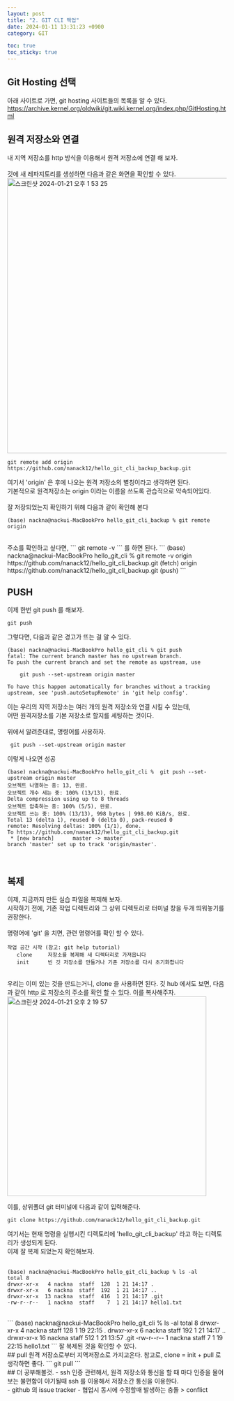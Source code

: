 ```yaml
---
layout: post
title: "2. GIT CLI 백업"
date: 2024-01-11 13:31:23 +0900
category: GIT

toc: true
toc_sticky: true
---
```

## Git Hosting 선택  
아래 사이트로 가면, git hosting 사이트들의 목록을 알 수 있다.  
https://archive.kernel.org/oldwiki/git.wiki.kernel.org/index.php/GitHosting.html  

## 원격 저장소와 연결 
내 지역 저장소를 http 방식을 이용해서 원격 저장소에 연결 해 보자.  
<br>
깃에 새 레파지토리를 생성하면 다음과 같은 화면을 확인할 수 있다.
<img width="630" alt="스크린샷 2024-01-21 오후 1 53 25" src="https://github.com/nanack12/hello_git_cli_backup_backup/assets/140774474/430554d4-1e43-4d11-afd5-ba7abb4661fc">

```
git remote add origin https://github.com/nanack12/hello_git_cli_backup_backup.git
```
여기서 'origin' 은 후에 나오는 원격 저장소의 별칭이라고 생각하면 된다.   
기본적으로 원격저장소는 origin 이라는 이름을 쓰도록 관습적으로 약속되어있다.   
<br>
잘 저장되었는지 확인하기 위해 다음과 같이 확인해 본다 
```
(base) nackna@nackui-MacBookPro hello_git_cli_backup % git remote
origin
```
<br>
주소를 확인하고 싶다면, 
```
git remote -v 
```
를 하면 된다. 
```
(base) nackna@nackui-MacBookPro hello_git_cli % git remote -v
origin  https://github.com/nanack12/hello_git_cli_backup.git (fetch)
origin  https://github.com/nanack12/hello_git_cli_backup.git (push)
```

## PUSH
이제 한번 git push 를 해보자.
```
git push
```
그렇다면, 다음과 같은 경고가 뜨는 걸 알 수 있다.  
```
(base) nackna@nackui-MacBookPro hello_git_cli % git push
fatal: The current branch master has no upstream branch.
To push the current branch and set the remote as upstream, use

    git push --set-upstream origin master

To have this happen automatically for branches without a tracking
upstream, see 'push.autoSetupRemote' in 'git help config'.
```
이는 우리의 지역 저장소는 여러 개의 원격 저장소와 연결 시킬 수 있는데,  
어떤 원격저장소를 기본 저장소로 할지를 세팅하는 것이다.  
<br>
위에서 알려준대로, 명령어를 사용하자. 
```
 git push --set-upstream origin master
```
이렇게 나오면 성공
```
(base) nackna@nackui-MacBookPro hello_git_cli %  git push --set-upstream origin master
오브젝트 나열하는 중: 13, 완료.
오브젝트 개수 세는 중: 100% (13/13), 완료.
Delta compression using up to 8 threads
오브젝트 압축하는 중: 100% (5/5), 완료.
오브젝트 쓰는 중: 100% (13/13), 998 bytes | 998.00 KiB/s, 완료.
Total 13 (delta 1), reused 0 (delta 0), pack-reused 0
remote: Resolving deltas: 100% (1/1), done.
To https://github.com/nanack12/hello_git_cli_backup.git
 * [new branch]      master -> master
branch 'master' set up to track 'origin/master'.
```
<br>

## 복제
이제, 지금까지 만든 실습 파일을 복제해 보자.  
시작하기 전에, 기존 작업 디렉토리와 그 상위 디렉토리로 터미널 창을 두개 띄워놓기를 권장한다.  
<br>
명령어에 'git' 을 치면, 관련 명령어를 확인 할 수 있다.  
```
작업 공간 시작 (참고: git help tutorial)
   clone     저장소를 복제해 새 디렉터리로 가져옵니다
   init      빈 깃 저장소를 만들거나 기존 저장소를 다시 초기화합니다
```
<br>
우리는 이미 있는 것을 만드는거니, clone 을 사용하면 된다. 
깃 hub 에서도 보면, 다음과 같이 http 로 저장소의 주소를 확인 할 수 있다.  
이를 복사해주자.
<img width="457" alt="스크린샷 2024-01-21 오후 2 19 57" src="https://github.com/nanack12/hello_git_cli_backup/assets/140774474/37e6eeeb-d0ee-4e06-a19d-62f5bbe06cbd">
<br>

이를, 상위폴더 git 터미널에 다음과 같이 입력해준다. 
```
git clone https://github.com/nanack12/hello_git_cli_backup.git
```
여기서는 현재 명령을 실행시킨 디렉토리에 'hello_git_cli_backup' 라고 하는 디렉토리가 생성되게 된다.  
이제 잘 복제 되었는지 확인해보자.  
<br>
```
(base) nackna@nackui-MacBookPro hello_git_cli_backup % ls -al
total 8
drwxr-xr-x   4 nackna  staff  128  1 21 14:17 .
drwxr-xr-x   6 nackna  staff  192  1 21 14:17 ..
drwxr-xr-x  13 nackna  staff  416  1 21 14:17 .git
-rw-r--r--   1 nackna  staff    7  1 21 14:17 hello1.txt
```
<br>
```
(base) nackna@nackui-MacBookPro hello_git_cli % ls -al
total 8
drwxr-xr-x   4 nackna  staff  128  1 19 22:15 .
drwxr-xr-x   6 nackna  staff  192  1 21 14:17 ..
drwxr-xr-x  16 nackna  staff  512  1 21 13:57 .git
-rw-r--r--   1 nackna  staff    7  1 19 22:15 hello1.txt
```
잘 복제된 것을 확인할 수 있다.  
<br>
## pull
원격 저장소로부터 지역저장소로 가지고온다.  
참고로, clone = init + pull 로 생각하면 좋다.   
```
git pull 
```
<br>
## 더 공부해볼것.  
- ssh
인증 관련해서, 원격 저장소와 통신을 할 때 마다 인증을 물어보는 불편함이 야기될때  
ssh 를 이용해서 저장소간 통신을 이용한다.  
<br>
- github 의 issue tracker
- 협업시 동시에 수정할때 발생하는 충돌 > conflict
